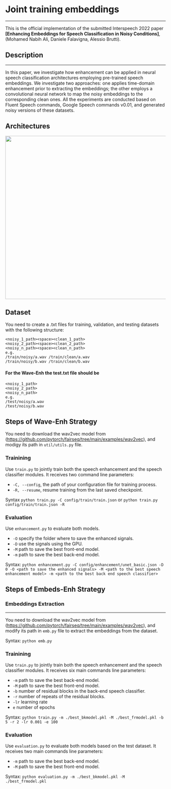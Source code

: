 # Joint training embeddings
---
This is the official implementation of the submitted Interspeech 2022 paper **[Enhancing Embeddings for Speech Classification in Noisy Conditions]**, (Mohamed Nabih Ali, Daniele Falavigna, Alessio Brutti). 

## Description
---
In this paper, we investigate how enhancement can be applied in neural speech classification architectures employing pre-trained speech embeddings. We investigate two approaches: one applies time-domain enhancement prior to extracting the embeddings; the other employs a convolutional neural network to map the noisy embeddings to the corresponding clean ones. All the experiments are conducted based on Fluent Speech commands, Google Speech commands v0.01, and generated noisy versions of these datasets.

## Architectures
<img src="https://github.com/mnabihali/Joint-training-embeddings/blob/main/assets/Str3.png" width="512"/>

## Dataset
You need to create a .txt files for training, validation, and testing datasets with the following structure: 

```
<noisy_1_path><space><clean_1_path> 
<noisy_2_path><space><clean_2_path> 
<noisy_n_path><space><clean_n_path>
e.g.
/train/noisy/a.wav /train/clean/a.wav
/train/noisy/b.wav /train/clean/b.wav
```

#### For the Wave-Enh the test.txt file should be
```
<noisy_1_path>
<noisy_2_path>
<noisy_n_path>
e.g.
/test/noisy/a.wav
/test/noisy/b.wav
```

## Steps of Wave-Enh Strategy
You need to download the wav2vec model from (https://github.com/pytorch/fairseq/tree/main/examples/wav2vec), and modigy its path in `util/utils.py` file.

### Trainining
Use `train.py` to jointly train both the speech enhancement and the speech classifier modules. It receives two command line parameters:
- `-C, --config`, the path of your configuration file for training process.
- `-R, --resume`, resume training from the last saved checkpoint.

Syntax `python train.py -C config/train/train.json` or `python train.py config/train/train.json -R`

### Evaluation
Use `enhancement.py` to evaluate both models. 
- `-O` specify the folder where to save the enhanced signals.
- `-D` use the signals using the GPU.
- `-M` path to save the best front-end model.
- `-m` path to save the best back-end model.

Syntax: `python enhancement.py -C config/enhancement/unet_basic.json -D 0 -O <path to save the enhanced signals> -M <path to the best speech enhancement model> -m <path to the best back end speech classifier>`

## Steps of Embeds-Enh Strategy

### Embeddings Extraction
---
You need to download the wav2vec model from (https://github.com/pytorch/fairseq/tree/main/examples/wav2vec), and modify its path in `emb.py` file to extract the embeddings from the dataset.

Syntax: `python emb.py`

### Trainining
Use `train.py` to jointly train both the speech enhancement and the speech classifier modules. It receives six main commands line parameters:
- `-m` path to save the best back-end model.
- `-M` path to save the best front-end model.
- `-b` number of residual blocks in the back-end speech classifier.
- `-r` number of repeats of the residual blocks.
- `-lr` learning rate
- `e` number of epochs

Syntax: `python train.py -m ./best_bkmodel.pkl -M ./best_frmodel.pkl -b 5 -r 2 -lr 0.001 -e 100`

### Evaluation
Use `evaluation.py` to evaluate both models based on the test dataset. It receives two main commands line parameters:
- `-m` path to save the best back-end model.
- `-M` path to save the best front-end model.

Syntax: `python evaluation.py -m ./best_bkmodel.pkl -M ./best_frmodel.pkl `
